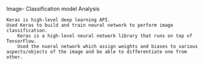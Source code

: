 Image- Classification model Analysis

    Keras is high-level deep learning API.
    Used Keras to build and train neural network to perform image classification.
		Keras is a high-level neural network library that runs on top of TensorFlow.
		Used the nueral network which assign weights and biases to various aspects/objects of the image and be able to differentiate one from other.
		
